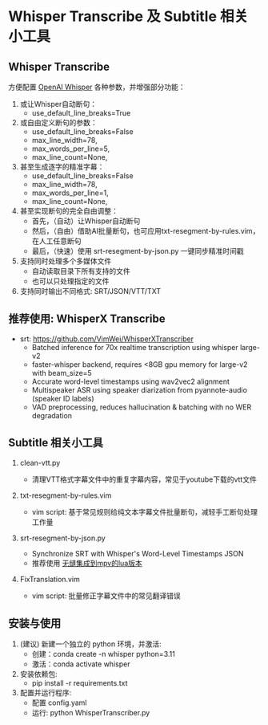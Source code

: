 # Whisper Transcribe 及 Subtitle 相关小工具

## Whisper Transcribe

方便配置 [OpenAI Whisper](https://github.com/openai/whisper) 各种参数，并增强部分功能：

1. 或让Whisper自动断句：
   * use_default_line_breaks=True
2. 或自由定义断句的参数：
   * use_default_line_breaks=False
   * max_line_width=78,
   * max_words_per_line=5,
   * max_line_count=None,
3. 甚至生成逐字的精准字幕：
   * use_default_line_breaks=False
   * max_line_width=78,
   * max_words_per_line=1,
   * max_line_count=None,
4. 甚至实现断句的完全自由调整：
   * 首先，（自动）让Whisper自动断句
   * 然后，（自由）借助AI批量断句，也可应用txt-resegment-by-rules.vim，在人工任意断句
   * 最后，（快速）使用 srt-resegment-by-json.py 一键同步精准时间戳
5. 支持同时处理多个多媒体文件
   * 自动读取目录下所有支持的文件
   * 也可以只处理指定的文件
6. 支持同时输出不同格式: SRT/JSON/VTT/TXT

## 推荐使用: WhisperX Transcribe

* srt: https://github.com/VimWei/WhisperXTranscriber
    - Batched inference for 70x realtime transcription using whisper large-v2
    - faster-whisper backend, requires <8GB gpu memory for large-v2 with beam_size=5
    - Accurate word-level timestamps using wav2vec2 alignment
    - Multispeaker ASR using speaker diarization from pyannote-audio (speaker ID labels)
    - VAD preprocessing, reduces hallucination & batching with no WER degradation

## Subtitle 相关小工具

1. clean-vtt.py
   * 清理VTT格式字幕文件中的重复字幕内容，常见于youtube下载的vtt文件

2. txt-resegment-by-rules.vim
   * vim script: 基于常见规则给纯文本字幕文件批量断句，减轻手工断句处理工作量

3. srt-resegment-by-json.py
   * Synchronize SRT with Whisper's Word-Level Timestamps JSON
   * 推荐使用 [无缝集成到mpv的lua版本](https://github.com/VimWei/mpv-config)

4. FixTranslation.vim
   * vim script: 批量修正字幕文件中的常见翻译错误

## 安装与使用

1. (建议) 新建一个独立的 python 环境，并激活:
    * 创建：conda create -n whisper python=3.11
    * 激活：conda activate whisper
2. 安装依赖包:
    * pip install -r requirements.txt
3. 配置并运行程序:
   * 配置 config.yaml
   * 运行: python WhisperTranscriber.py
